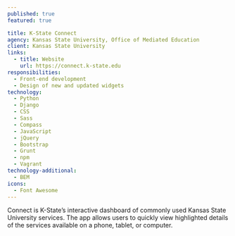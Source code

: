```yaml
---
published: true
featured: true

title: K-State Connect
agency: Kansas State University, Office of Mediated Education
client: Kansas State University
links:
  - title: Website
    url: https://connect.k-state.edu
responsibilities:
  - Front-end development
  - Design of new and updated widgets
technology:
  - Python
  - Django
  - CSS
  - Sass
  - Compass
  - JavaScript
  - jQuery
  - Bootstrap
  - Grunt
  - npm
  - Vagrant
technology-additional:
  - BEM
icons:
  - Font Awesome
---
```


Connect is K-State’s interactive dashboard of commonly used Kansas State University services. The app allows users to quickly view highlighted details of the services available on a phone, tablet, or computer.
